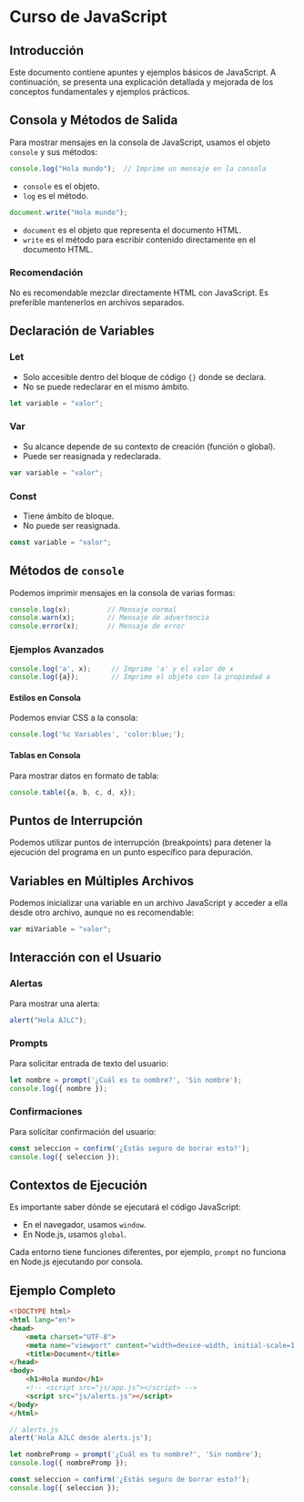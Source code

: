 

# Curso de JavaScript

## Introducción

Este documento contiene apuntes y ejemplos básicos de JavaScript. A continuación, se presenta una explicación detallada y mejorada de los conceptos fundamentales y ejemplos prácticos.

## Consola y Métodos de Salida

Para mostrar mensajes en la consola de JavaScript, usamos el objeto `console` y sus métodos:

```javascript
console.log("Hola mundo");  // Imprime un mensaje en la consola
```
- `console` es el objeto.
- `log` es el método.

```javascript
document.write("Hola mundo");
```
- `document` es el objeto que representa el documento HTML.
- `write` es el método para escribir contenido directamente en el documento HTML.

### Recomendación

No es recomendable mezclar directamente HTML con JavaScript. Es preferible mantenerlos en archivos separados.

## Declaración de Variables

### Let

- Solo accesible dentro del bloque de código `{}` donde se declara.
- No se puede redeclarar en el mismo ámbito.

```javascript
let variable = "valor";
```

### Var

- Su alcance depende de su contexto de creación (función o global).
- Puede ser reasignada y redeclarada.

```javascript
var variable = "valor";
```

### Const

- Tiene ámbito de bloque.
- No puede ser reasignada.

```javascript
const variable = "valor";
```

## Métodos de `console`

Podemos imprimir mensajes en la consola de varias formas:

```javascript
console.log(x);         // Mensaje normal
console.warn(x);        // Mensaje de advertencia
console.error(x);       // Mensaje de error
```

### Ejemplos Avanzados

```javascript
console.log('a', x);     // Imprime 'a' y el valor de x
console.log({a});        // Imprime el objeto con la propiedad a
```

#### Estilos en Consola

Podemos enviar CSS a la consola:

```javascript
console.log('%c Variables', 'color:blue;');
```

#### Tablas en Consola

Para mostrar datos en formato de tabla:

```javascript
console.table({a, b, c, d, x});
```

## Puntos de Interrupción

Podemos utilizar puntos de interrupción (breakpoints) para detener la ejecución del programa en un punto específico para depuración.

## Variables en Múltiples Archivos

Podemos inicializar una variable en un archivo JavaScript y acceder a ella desde otro archivo, aunque no es recomendable:

```javascript
var miVariable = "valor";
```

## Interacción con el Usuario

### Alertas

Para mostrar una alerta:

```javascript
alert("Hola AJLC");
```

### Prompts

Para solicitar entrada de texto del usuario:

```javascript
let nombre = prompt('¿Cuál es tu nombre?', 'Sin nombre');
console.log({ nombre });
```

### Confirmaciones

Para solicitar confirmación del usuario:

```javascript
const seleccion = confirm('¿Estás seguro de borrar esto?');
console.log({ seleccion });
```

## Contextos de Ejecución

Es importante saber dónde se ejecutará el código JavaScript:

- En el navegador, usamos `window`.
- En Node.js, usamos `global`.

Cada entorno tiene funciones diferentes, por ejemplo, `prompt` no funciona en Node.js ejecutando por consola.

## Ejemplo Completo

```html
<!DOCTYPE html>
<html lang="en">
<head>
    <meta charset="UTF-8">
    <meta name="viewport" content="width=device-width, initial-scale=1.0">
    <title>Document</title>
</head>
<body>
    <h1>Hola mundo</h1>
    <!-- <script src="js/app.js"></script> -->
    <script src="js/alerts.js"></script>
</body>
</html>
```

```javascript
// alerts.js
alert('Hola AJLC desde alerts.js');

let nombrePromp = prompt('¿Cuál es tu nombre?', 'Sin nombre');
console.log({ nombrePromp });

const seleccion = confirm('¿Estás seguro de borrar esto?');
console.log({ seleccion });
```
